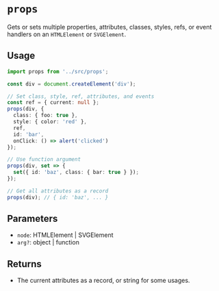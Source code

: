 # `props`

Gets or sets multiple properties, attributes, classes, styles, refs, or event handlers on an `HTMLElement` or `SVGElement`.

## Usage

```typescript
import props from '../src/props';

const div = document.createElement('div');

// Set class, style, ref, attributes, and events
const ref = { current: null };
props(div, {
  class: { foo: true },
  style: { color: 'red' },
  ref,
  id: 'bar',
  onClick: () => alert('clicked')
});

// Use function argument
props(div, set => {
  set({ id: 'baz', class: { bar: true } });
});

// Get all attributes as a record
props(div); // { id: 'baz', ... }
```

## Parameters

- `node`: HTMLElement | SVGElement
- `arg?`: object | function

## Returns

- The current attributes as a record, or string for some usages.
